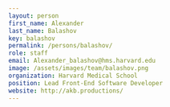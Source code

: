 ```yaml
---
layout: person
first_name: Alexander
last_name: Balashov
key: balashov
permalink: /persons/balashov/
role: staff
email: Alexander_balashov@hms.harvard.edu
image: /assets/images/team/balashov.png
organization: Harvard Medical School
position: Lead Front-End Software Developer
website: http://akb.productions/
---
```

